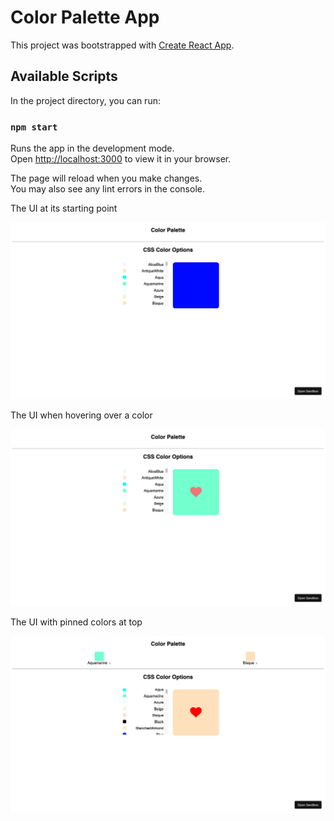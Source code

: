 # Color Palette App

This project was bootstrapped with [Create React App](https://github.com/facebook/create-react-app).

## Available Scripts

In the project directory, you can run:

### `npm start`

Runs the app in the development mode.\
Open [http://localhost:3000](http://localhost:3000) to view it in your browser.

The page will reload when you make changes.\
You may also see any lint errors in the console.

The UI at its starting point
<p align="center">
  <img src="https://github.com/mbruce10/Color-Palette-App/blob/main/images/1-ui.png" alt="The UI at its starting point">
</p>

The UI when hovering over a color
<p align="center">
<img src="https://github.com/mbruce10/Color-Palette-App/blob/main/images/3-hover-heart.png" alt="The UI when hovering over a color"></p>

The UI with pinned colors at top
<p align="center">
<img src="https://github.com/mbruce10/Color-Palette-App/blob/main/images/5-pin-color-2.png" alt="The UI with pinned colors at top">
</p>
